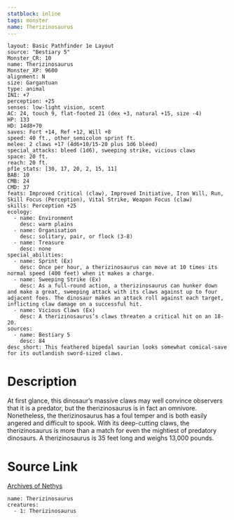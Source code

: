 ```yaml
---
statblock: inline
tags: monster
name: Therizinosaurus
---
```

```statblock
layout: Basic Pathfinder 1e Layout
source: "Bestiary 5"
Monster_CR: 10
name: Therizinosaurus
Monster_XP: 9600
alignment: N
size: Gargantuan
type: animal
INI: +7
perception: +25
senses: low-light vision, scent
AC: 24, touch 9, flat-footed 21 (dex +3, natural +15, size -4)
HP: 133
HD: 14d8+70
saves: Fort +14, Ref +12, Will +8
speed: 40 ft., other_semicolon sprint ft.
melee: 2 claws +17 (4d6+10/15-20 plus 1d6 bleed)
special_attacks: bleed (1d6), sweeping strike, vicious claws
space: 20 ft.
reach: 20 ft.
pf1e_stats: [30, 17, 20, 2, 15, 11]
BAB: 10
CMB: 24
CMD: 37
feats: Improved Critical (claw), Improved Initiative, Iron Will, Run, Skill Focus (Perception), Vital Strike, Weapon Focus (claw)
skills: Perception +25
ecology:
  - name: Environment
    desc: warm plains
  - name: Organisation
    desc: solitary, pair, or flock (3-8)
  - name: Treasure
    desc: none
special_abilities:
  - name: Sprint (Ex)
    desc: Once per hour, a therizinosaurus can move at 10 times its normal speed (400 feet) when it makes a charge.
  - name: Sweeping Strike (Ex)
    desc: As a full-round action, a therizinosaurus can hunker down and make a great, sweeping attack with its claws against up to four adjacent foes. The dinosaur makes an attack roll against each target, inflicting claw damage on a successful hit.
  - name: Vicious Claws (Ex)
    desc: A therizinosaurus’s claws threaten a critical hit on an 18-20.
sources:
  - name: Bestiary 5
    desc: 84
desc_short: This feathered bipedal saurian looks somewhat comical-save for its outlandish sword-sized claws.
```
# Description
At first glance, this dinosaur’s massive claws may well convince observers that it is a predator, but the therizinosaurus is in fact an omnivore. Nonetheless, the therizinosaurus has a foul temper and is both easily angered and difficult to spook. With its deep-cutting claws, the therizinosaurus is more than a match for even the mightiest of predatory dinosaurs. A therizinosaurus is 35 feet long and weighs 13,000 pounds.
# Source Link
[Archives of Nethys](https://aonprd.com/MonsterDisplay.aspx?ItemName=Therizinosaurus)
```encounter-table
name: Therizinosaurus
creatures:
  - 1: Therizinosaurus
```

